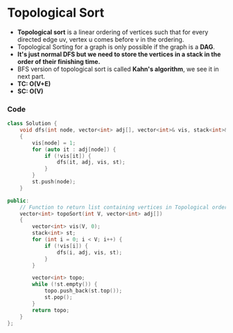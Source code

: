 # Topological Sort

-   **Topological sort** is a linear ordering of vertices such that for every directed edge uv, vertex u comes before v in the ordering.
-   Topological Sorting for a graph is only possible if the graph is a **DAG**.
-   **It's just normal DFS but we need to store the vertices in a stack in the order of their finishing time.**
-   BFS version of topological sort is called **Kahn's algorithm**, we see it in next part.
-   **TC: O(V+E)**
-   **SC: O(V)**

### Code

```cpp
class Solution {
    void dfs(int node, vector<int> adj[], vector<int>& vis, stack<int>& st)
    {
        vis[node] = 1;
        for (auto it : adj[node]) {
            if (!vis[it]) {
                dfs(it, adj, vis, st);
            }
        }
        st.push(node);
    }

public:
    // Function to return list containing vertices in Topological order.
    vector<int> topoSort(int V, vector<int> adj[])
    {
        vector<int> vis(V, 0);
        stack<int> st;
        for (int i = 0; i < V; i++) {
            if (!vis[i]) {
                dfs(i, adj, vis, st);
            }
        }

        vector<int> topo;
        while (!st.empty()) {
            topo.push_back(st.top());
            st.pop();
        }
        return topo;
    }
};
```
